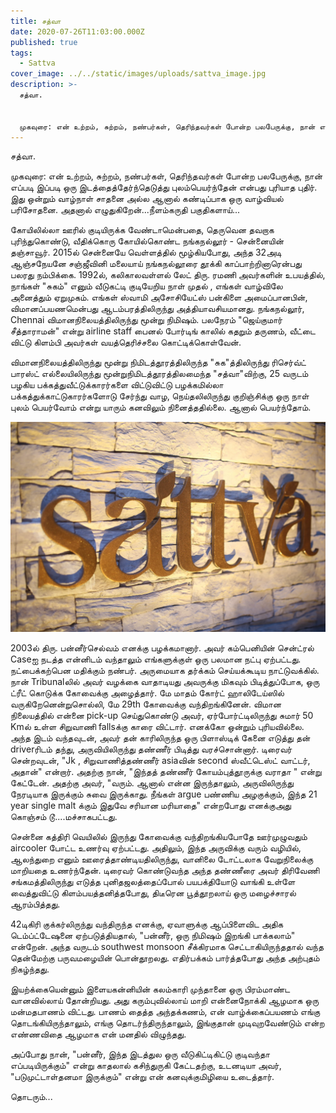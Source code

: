 ```yaml
---
title: சத்வா
date: 2020-07-26T11:03:00.000Z
published: true
tags:
  - Sattva
cover_image: ../../static/images/uploads/sattva_image.jpg
description: >-
  சத்வா.


  முகவுரை: என் உற்றம், சுற்றம், நண்பர்கள், தெரிந்தவர்கள் போன்ற பலபேருக்கு, நான் எப்படி இப்படி ஒரு இடத்தைத்தேர்ந்தெடுத்து புலம்பெயர்ந்தேன் என்பது புரியாத புதிர். இது ஒன்றும் வாழ்நாள் சாதனை அல்ல ஆனால் கண்டிப்பாக ஒரு வாழ்வியல் பரிசோதனை. அதனால் எழுதுகிறேன்...நீளம்கருதி பகுதிகளாய்...
---
```

சத்வா.

முகவுரை: என் உற்றம், சுற்றம், நண்பர்கள், தெரிந்தவர்கள் போன்ற பலபேருக்கு, நான் எப்படி இப்படி ஒரு இடத்தைத்தேர்ந்தெடுத்து புலம்பெயர்ந்தேன் என்பது புரியாத புதிர். இது ஒன்றும் வாழ்நாள் சாதனை அல்ல ஆனால் கண்டிப்பாக ஒரு வாழ்வியல் பரிசோதனை. அதனால் எழுதுகிறேன்...நீளம்கருதி பகுதிகளாய்...

கோயிலில்லா ஊரில் குடியிருக்க வேண்டாமென்பதை, தெருவென தவறாக புரிந்துகொண்டு, வீதிக்கொரு கோயில்கொண்ட நங்கநல்லூர் - சென்னையின் தஞ்சாவூர். 2015ல் சென்னையே வெள்ளத்தில் மூழ்கியபோது, அந்த 32அடி ஆஞ்சநேயனே சஞ்ஜீவினி மலையாய் நங்கநல்லூரை தூக்கி காப்பாற்றினாரென்பது பலரது நம்பிக்கை. 1992ல், கலிகாலவள்ளல் லேட் திரு. ரமணி அவர்களின் உபயத்தில், நாங்கள் "சுகம்" எனும் வீடுகட்டி குடியேறிய நாள் முதல் , எங்கள் வாழ்விலே அனைத்தும் ஏறுமுகம். எங்கள் ஸ்வாமி அசோசியேட்ஸ் பன்கிளை அமைப்பானபின், விமானப்பயணமென்பது ஆடம்பரத்திலிருந்து அத்தியாவசியமானது. நங்கநல்லூர், Chennai விமானநிலையத்திலிருந்து மூன்று நிமிஷம். பலநேரம் "ஜெய்குமார் சீத்தாராமன்" என்று airline staff பைனல் போர்டிங் காலில் கதறும் தருணம், வீட்டை விட்டு கிளம்பி அவர்கள் வயத்தெரிச்சலை கொட்டிக்கொள்வேன்.

விமானநிலையத்திலிருந்து மூன்று நிமிடத்தூரத்திலிருந்த "சுக"த்திலிருந்து ரிசெர்வ்ட் பாரஸ்ட் எல்லையிலிருந்து மூன்றுநிமிடத்தூரத்திலமைந்த "சத்வா"விற்கு, 25 வருடம் பழகிய பக்கத்துவீட்டுக்காரர்களை விட்டுவிட்டு பழக்கமில்லா பக்கத்துக்காட்டுகாரர்களோடு சேர்ந்து வாழ, நெய்தலிலிருந்து குறிஞ்சிக்கு ஒரு நாள் புலம் பெயர்வோம் என்று யாரும் கனவிலும் நினைத்ததில்லை. ஆனால் பெயர்ந்தோம்.

![Satva](../../static/images/uploads/sattva_logo.jpg "Satva")

2003ல் திரு. பன்னீர்செல்வம் எனக்கு பழக்கமானார். அவர் கம்பெனியின் சென்ட்ரல் Caseஐ நடத்த என்னிடம் வந்தாலும் எங்களுக்குள் ஒரு பலமான நட்பு ஏற்பட்டது. நட்பைக்கற்பென மதிக்கும் நண்பர். அருமையாக தர்க்கம் செய்யக்கூடிய நாட்டுவக்கில். நான் Tribunalலில் அவர் வழக்கை வாதாடியது அவருக்கு மிகவும் பிடித்துப்போக, ஒரு ட்ரீட் கொடுக்க கோவைக்கு அழைத்தார். மே மாதம் கோர்ட் ஹாலிடேய்ஸில் வருகிறேனென்றுசொல்லி, மே 29th கோவைக்கு வந்திறங்கினேன். விமான நிலையத்தில் என்னை pick-up செய்துகொண்டு அவர், ஏர்போர்ட்டிலிருந்து சுமார் 50 Kmல் உள்ள சிறுவாணி fallsக்கு காரை விட்டார். எனக்கோ ஒன்றும் புரியவில்லை. அந்த இடம் வந்தவுடன், அவர் தன் காரிலிருந்த ஒரு பிளாஸ்டிக் கேனை எடுத்து தன் driverரிடம் தந்து, அருவியிலிருந்து தண்ணீர் பிடித்து வரச்சொன்னார். டிரைவர் சென்றவுடன், "Jk , சிறுவாணித்தண்ணீர் asiaவின் second ஸ்வீட்டெஸ்ட் வாட்டர், அதான்" என்றார். அதற்கு நான், "இந்தத் தண்ணீர் கோயம்புத்தூருக்கு வராதா " என்று கேட்டேன். அதற்கு அவர், "வரும். ஆனால் என்ன இருந்தாலும், அருவிலிருந்து நேரடியாக இருக்கும் சுவை இருக்காது. நீங்கள் argue பண்ணிய அழகுக்கும், இந்த 21 year single malt க்கும் இதுவே சரியான மரியாதை" என்றபோது எனக்குஅது கொஞ்சம் டூ....மச்சாகபட்டது.

சென்னை கத்திரி வெயிலில் இருந்து கோவைக்கு வந்திறங்கியபோதே ஊர்முழுவதும் aircooler போட்ட உணர்வு ஏற்பட்டது. அதிலும், இந்த அருவிக்கு வரும் வழியில், ஆலந்துறை எனும் ஊரைத்தாண்டியதிலிருந்து, வானிலை டோட்டலாக வேறுநிலைக்கு மாறியதை உணர்ந்தேன். டிரைவர் கொண்டுவந்த அந்த தண்ணீரை அவர் திரிவேணி சங்கமத்திலிருந்து எடுத்த புனிதஜலத்தைப்போல் பயபக்தியோடு வாங்கி உள்ளே வைத்துவிட்டு கிளம்பயத்தனித்தபோது, திடீரென பூத்தூறலாய் ஒரு மழைச்சாரல் ஆரம்பித்தது.

42டிகிரி குக்கர்லிருந்து வந்திருந்த எனக்கு, ஏவாளுக்கு ஆப்பிளைவிட அதிக டெம்ப்ட்டேஷனை ஏற்படுத்தியதால், "பன்னீர், ஒரு நிமிஷம் இறங்கி பாக்கலாம்" என்றேன். அந்த வருடம் southwest monsoon சீக்கிரமாக செட்டாகியிருந்ததால் வந்த தென்மேற்கு பருவமழையின் பொன்தூறலது. எதிர்பக்கம் பார்த்தபோது அந்த அற்புதம் நிகழ்ந்தது.

இயற்க்கையென்னும் இளையகன்னியின் கலம்காரி முந்தானை ஒரு பிரம்மாண்ட வானவில்லாய் தோன்றியது. அது கரும்புவில்லாய் மாறி என்னைநோக்கி ஆழமாக ஒரு மன்மதபாணம் விட்டது. பாணம் தைத்த அந்தக்கணம், என் வாழ்க்கைப்பயணம் எங்கு தொடங்கியிருந்தாலும், எங்கு தொடர்ந்திருந்தாலும், இங்குதான் முடிவுறவேண்டும் என்ற எண்ணவிதை ஆழமாக என் மனதில் விழுந்தது.

அப்போது நான், "பன்னீர், இந்த இடத்துல ஒரு வீடுகிட்டிகிட்டு குடிவந்தா எப்படியிருக்கும்" என்று காதலால் கசிந்துருகி கேட்டதற்கு, உடனடியா அவர், "படுமுட்டாள்தனமா இருக்கும்" என்று என் கனவுக்குமிழியை உடைத்தார்.

தொடரும்...
